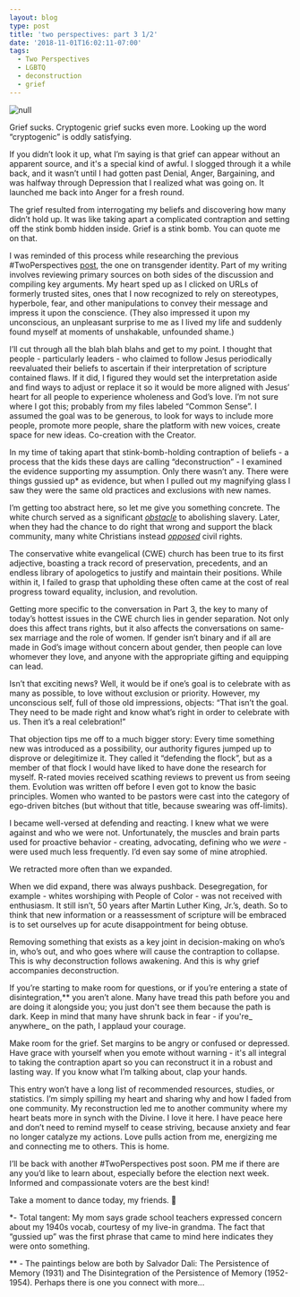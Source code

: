```yaml
---
layout: blog
type: post
title: 'two perspectives: part 3 1/2'
date: '2018-11-01T16:02:11-07:00'
tags:
  - Two Perspectives
  - LGBTQ
  - deconstruction
  - grief
---
```

![null](/images/uploads/dali-image.jpg)

Grief sucks. Cryptogenic grief sucks even more. Looking up the word “cryptogenic” is oddly satisfying. 

If you didn’t look it up, what I’m saying is that grief can appear without an apparent source, and it's a special kind of awful. I slogged through it a while back, and it wasn’t until I had gotten past Denial, Anger, Bargaining, and was halfway through Depression that I realized what was going on. It launched me back into Anger for a fresh round.

The grief resulted from interrogating my beliefs and discovering how many didn’t hold up. It was like taking apart a complicated contraption and setting off the stink bomb hidden inside. Grief is a stink bomb. You can quote me on that.

I was reminded of this process while researching the previous #TwoPerspectives [post]((https://www.facebook.com/photo.php?fbid=10156755412187387&set=a.10150363403412387&type=3&permPage=1)), the one on transgender identity. Part of my writing involves reviewing primary sources on both sides of the discussion and compiling key arguments. My heart sped up as I clicked on URLs of formerly trusted sites, ones that I now recognized to rely on stereotypes, hyperbole, fear, and other manipulations to convey their message and impress it upon the conscience. (They also impressed it upon my unconscious, an unpleasant surprise to me as I lived my life and suddenly found myself at moments of unshakable, unfounded shame.)

I’ll cut through all the blah blah blahs and get to my point. I thought that people - particularly leaders - who claimed to follow Jesus periodically reevaluated their beliefs to ascertain if their interpretation of scripture contained flaws. If it did, I figured they would set the interpretation aside and find ways to adjust or replace it so it would be more aligned with Jesus’ heart for all people to experience wholeness and God’s love. I’m not sure where I got this; probably from my files labeled “Common Sense”. I assumed the goal was to be generous, to look for ways to include more people, promote more people, share the platform with new voices, create space for new ideas. Co-creation with the Creator.

In my time of taking apart that stink-bomb-holding contraption of beliefs - a process that the kids these days are calling “deconstruction” - I examined the evidence supporting my assumption. 
Only there wasn’t any. 
There were things gussied up* as evidence, but when I pulled out my magnifying glass I saw they were the same old practices and exclusions with new names.

I’m getting too abstract here, so let me give you something concrete. The white church served as a significant [_obstacle_](<https://www.christianitytoday.com/history/issues/issue-33/why-christians-supported-slavery.html and http://time.com/5171819/christianity-slavery-book-excerpt/>) to abolishing slavery. Later, when they had the chance to do right that wrong and support the black community, many white Christians instead [_opposed_](http://americanhistory.oxfordre.com/view/10.1093/acrefore/9780199329175.001.0001/acrefore-9780199329175-e-322) civil rights. 

The conservative white evangelical (CWE) church has been true to its first adjective, boasting a track record of preservation, precedents, and an endless library of apologetics to justify and maintain their positions. While within it, I failed to grasp that upholding these often came at the cost of real progress toward equality, inclusion, and revolution. 

Getting more specific to the conversation in Part 3, the key to many of today’s hottest issues in the CWE church lies in gender separation. Not only does this affect trans rights, but it also affects the conversations on same-sex marriage and the role of women. If gender isn’t binary and if all are made in God’s image without concern about gender, then people can love whomever they love, and anyone with the appropriate gifting and equipping can lead. 

Isn’t that exciting news‽ Well, it would be if one’s goal is to celebrate with as many as possible, to love without exclusion or priority. However, my unconscious self, full of those old impressions, objects: “That isn’t the goal. They need to be made right and know what’s right in order to celebrate with us. Then it’s a real celebration!”

That objection tips me off to a much bigger story: Every time something new was introduced as a possibility, our authority figures jumped up to disprove or delegitimize it. They called it “defending the flock”, but as a member of that flock I would have liked to have done the research for myself. R-rated movies received scathing reviews to prevent us from seeing them. Evolution was written off before I even got to know the basic principles. Women who wanted to be pastors were cast into the category of ego-driven bitches (but without that title, because swearing was off-limits). 

I became well-versed at defending and reacting. I knew what we were against and who we were not. Unfortunately, the muscles and brain parts used for proactive behavior - creating, advocating, defining who we _were_ - were used much less frequently. I’d even say some of mine atrophied. 

We retracted more often than we expanded. 

When we did expand, there was always pushback. Desegregation, for example - whites worshiping with People of Color - was not received with enthusiasm. It still isn’t, 50 years after Martin Luther King, Jr.’s, death. So to think that new information or a reassessment of scripture will be embraced is to set ourselves up for acute disappointment for being obtuse. 

Removing something that exists as a key joint in decision-making on who’s in, who’s out, and who goes where will cause the contraption to collapse. This is why deconstruction follows awakening. And this is why grief accompanies deconstruction. 

If you’re starting to make room for questions, or if you’re entering a state of disintegration,\*\* you aren’t alone. Many have tread this path before you and are doing it alongside you; you just don't see them because the path is dark. Keep in mind that many have shrunk back in fear - if you're_ anywhere_ on the path, I applaud your courage.

Make room for the grief. Set margins to be angry or confused or depressed. Have grace with yourself when you emote without warning - it's all integral to taking the contraption apart so you can reconstruct it in a robust and lasting way. If you know what I’m talking about, clap your hands. 

This entry won’t have a long list of recommended resources, studies, or statistics. I’m simply spilling my heart and sharing why and how I faded from one community. My reconstruction led me to another community where my heart beats more in synch with the Divine. I love it here. I have peace here and don’t need to remind myself to cease striving, because anxiety and fear no longer catalyze my actions. Love pulls action from me, energizing me and connecting me to others. This is home.

I’ll be back with another #TwoPerspectives post soon. PM me if there are any you’d like to learn about, especially before the election next week. Informed and compassionate voters are the best kind!  

Take a moment to dance today, my friends. 
💙

\*- Total tangent: My mom says grade school teachers expressed concern about my 1940s vocab, courtesy of my live-in grandma. The fact that “gussied up” was the first phrase that came to mind here indicates they were onto something.

\*\* - The paintings below are both by Salvador Dali: The Persistence of Memory (1931) and The Disintegration of the Persistence of Memory (1952-1954). Perhaps there is one you connect with more...
